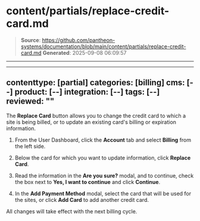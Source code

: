 # content/partials/replace-credit-card.md

> **Source**: https://github.com/pantheon-systems/documentation/blob/main/content/partials/replace-credit-card.md
> **Generated**: 2025-09-08 06:09:57

---

---
contenttype: [partial]
categories: [billing]
cms: [--]
product: [--]
integration: [--]
tags: [--]
reviewed: ""
---

The **Replace Card** button allows you to change the credit card to which a site is being billed, or to update an existing card's billing or expiration information.

1. From the User Dashboard, click the **<Icon icon="gear" /> Account** tab and select **Billing** from the left side.

1. Below the card for which you want to update information, click **Replace Card**.

1. Read the information in the **Are you sure?** modal, and to continue, check the box next to **Yes, I want to continue** and click **Continue**.

1. In the **Add Payment Method** modal, select the card that will be used for the sites, or click **Add Card** to add another credit card.

All changes will take effect with the next billing cycle.
